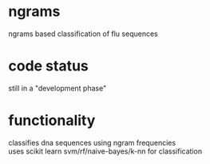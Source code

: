 # ngrams
ngrams based classification of flu sequences  

# code status
still in a "development phase"  

# functionality
classifies dna sequences using ngram frequencies  
uses scikit learn svm/rf/naive-bayes/k-nn for classification
